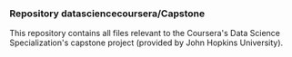 ### Repository datasciencecoursera/Capstone

This repository contains all files relevant to the Coursera's Data Science Specialization's capstone project (provided by John Hopkins University).
